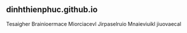 ## dinhthienphuc.github.io

Tesaigher Brainioermace Miorciacevl Jirpaselruio Mnaieviuikl jiuovaecal
